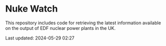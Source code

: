 # Nuke Watch

This repository includes code for retrieving the latest information available on the output of EDF nuclear power plants in the UK.

Last updated: 2024-05-29 02:27